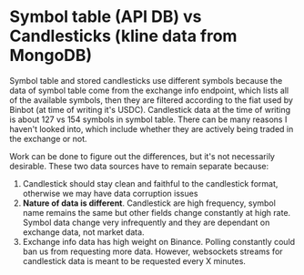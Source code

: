 
# Symbol table (API DB) vs Candlesticks (kline data from MongoDB)

Symbol table and stored candlesticks use different symbols because the data of symbol table come from the exchange info endpoint, which lists all of the available symbols, then they are filtered according to the fiat used by Binbot (at time of writing it's USDC). Candlestick data at the time of writing is about 127 vs 154 symbols in symbol table. There can be many reasons I haven't looked into, which include whether they are actively being traded in the exchange or not.

Work can be done to figure out the differences, but it's not necessarily desirable. These two data sources have to remain separate because:

1. Candlestick should stay clean and faithful to the candlestick format, otherwise we may have data corruption issues
2. **Nature of data is different**. Candlestick are high frequency, symbol name remains the same but other fields change constantly at high rate. Symbol data change very infrequently and they are dependant on exchange data, not market data.
3. Exchange info data has high weight on Binance. Polling constantly could ban us from requesting more data. However, websockets streams for candlestick data is meant to be requested every X minutes.